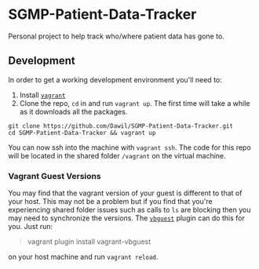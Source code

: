 SGMP-Patient-Data-Tracker
=========================

Personal project to help track who/where patient data has gone to.

Development
-----------

In order to get a working development environment you'll need to:

1. Install [`vagrant`](http://www.vagrantup.com/)
2. Clone the repo, `cd` in and run `vagrant up`. The first time will take a while as it downloads all the packages.

```
git clone https://github.com/Dawil/SGMP-Patient-Data-Tracker.git
cd SGMP-Patient-Data-Tracker && vagrant up
```

You can now ssh into the machine with `vagrant ssh`. The code for this repo will be located in the shared folder `/vagrant` on the virtual machine.

### Vagrant Guest Versions

You may find that the vagrant version of your guest is different to that of your host. This may not be a problem but if you find that you're experiencing shared folder issues such as calls to `ls` are blocking then you may need to synchronize the versions. The [`vbguest`](https://github.com/dotless-de/vagrant-vbguest) plugin can do this for you. Just run:

> vagrant plugin install vagrant-vbguest

on your host machine and run `vagrant reload`.
